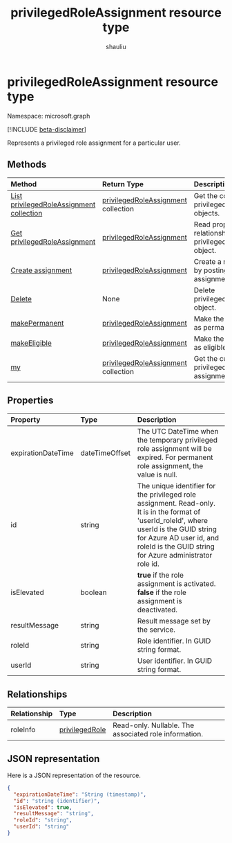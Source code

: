 ﻿---
title: "privilegedRoleAssignment resource type"
description: "Represents a privileged role assignment for a particular user. "
localization_priority: Normal
doc_type: resourcePageType
ms.prod: "microsoft-identity-platform"
author: "shauliu"
---

# privilegedRoleAssignment resource type

Namespace: microsoft.graph

[!INCLUDE [beta-disclaimer](../../includes/beta-disclaimer.md)]

Represents a privileged role assignment for a particular user. 

## Methods

| Method                                                                                 | Return Type                                                        | Description                                                           |
| :------------------------------------------------------------------------------------- | :----------------------------------------------------------------- | :-------------------------------------------------------------------- |
| [List privilegedRoleAssignment collection](../api/privilegedroleassignment-list.md)    | [privilegedRoleAssignment](privilegedroleassignment.md) collection | Get the collection of privilegedRoleAssignment objects.               |
| [Get privilegedRoleAssignment](../api/privilegedroleassignment-get.md)                 | [privilegedRoleAssignment](privilegedroleassignment.md)            | Read properties and relationships of privilegedRoleAssignment object. |
| [Create assignment](../api/privilegedroleassignment-post-privilegedroleassignments.md) | [privilegedRoleAssignment](privilegedroleassignment.md)            | Create a new assignment by posting to the assignments collection.     |
| [Delete](../api/privilegedroleassignment-delete.md)                                    | None                                                               | Delete privilegedRoleAssignment object.                               |
| [makePermanent](../api/privilegedroleassignment-makepermanent.md)                      | [privilegedRoleAssignment](privilegedroleassignment.md)            | Make the role assignment as permanent.                                |
| [makeEligible](../api/privilegedroleassignment-makeeligible.md)                        | [privilegedRoleAssignment](privilegedroleassignment.md)            | Make the role assignment as eligible.                                 |
| [my](../api/privilegedroleassignment-my.md)                                            | [privilegedRoleAssignment](privilegedroleassignment.md) collection | Get the current user's privileged role assignments.                   |

## Properties

| Property           | Type           | Description                                                                                                                                                                                                                       |
| :----------------- | :------------- | :-------------------------------------------------------------------------------------------------------------------------------------------------------------------------------------------------------------------------------- |
| expirationDateTime | dateTimeOffset | The UTC DateTime when the temporary privileged role assignment will be expired. For permanent role assignment, the value is null.                                                                                                 |
| id                 | string         | The unique identifier for the privileged role assignment. Read-only. It is in the format of 'userId_roleId', where userId is the GUID string for Azure AD user id, and roleId is the GUID string for Azure administrator role id. |
| isElevated         | boolean        | **true** if the role assignment is activated. **false** if the role assignment is deactivated.                                                                                                                                    |
| resultMessage      | string         | Result message set by the service.                                                                                                                                                                                                |
| roleId             | string         | Role identifier. In GUID string format.                                                                                                                                                                                           |
| userId             | string         | User identifier. In GUID string format.                                                                                                                                                                                           |

## Relationships

| Relationship | Type                                | Description                                           |
| :----------- | :---------------------------------- | :---------------------------------------------------- |
| roleInfo     | [privilegedRole](privilegedrole.md) | Read-only. Nullable. The associated role information. |

## JSON representation

Here is a JSON representation of the resource.

<!-- {
  "blockType": "resource",
  "optionalProperties": [

  ],
  "keyProperty": "id",
  "baseType":"microsoft.graph.entity",
  "@odata.type": "microsoft.graph.privilegedRoleAssignment"
}-->

```json
{
  "expirationDateTime": "String (timestamp)",
  "id": "string (identifier)",
  "isElevated": true,
  "resultMessage": "string",
  "roleId": "string",
  "userId": "string"
}

```

<!-- uuid: 8fcb5dbc-d5aa-4681-8e31-b001d5168d79
2015-10-25 14:57:30 UTC -->

<!--
{
  "type": "#page.annotation",
  "description": "privilegedRoleAssignment resource",
  "keywords": "",
  "section": "documentation",
  "tocPath": "",
  "suppressions": []
}
-->

